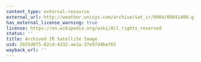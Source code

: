 ```yaml
---
content_type: external-resource
external_url: http://weather.unisys.com/archive/sat_ir/0904/09041400.gif
has_external_license_warning: true
license: https://en.wikipedia.org/wiki/All_rights_reserved
status: ''
title: Archived IR Satellite Image
uid: 2b55d075-82cd-4332-ae1a-37e97d4be765
wayback_url: ''
---
```

